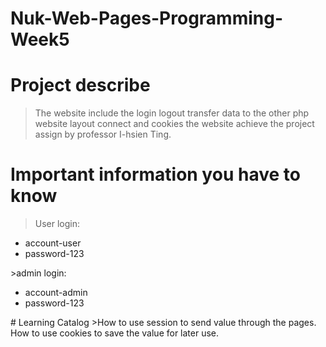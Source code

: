 # Nuk-Web-Pages-Programming-Week5
# Project describe
>The website include the login logout transfer data to the other php website layout connect and cookies the website achieve the project assign by professor I-hsien Ting.
# Important information you have to know
>User login:
<ul>
  <li>account-user</li>
  <li>password-123</li>
</ul>
>admin login:
<ul>
  <li>account-admin</li>
  <li>password-123</li>
</ul>
# Learning Catalog
>How to use session to send value through the pages.
How to use cookies to save the value for later use.
